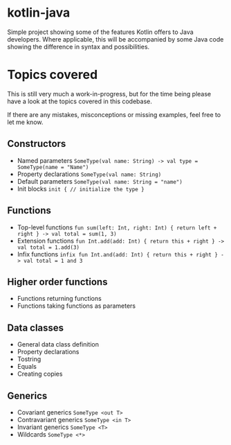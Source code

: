 # kotlin-java

Simple project showing some of the features Kotlin offers to Java developers. Where applicable, this will be accompanied by some Java code showing the difference in syntax and possibilities.

# Topics covered

This is still very much a work-in-progress, but for the time being please have a look at the topics covered in this codebase.

If there are any mistakes, misconceptions or missing examples, feel free to let me know.

## Constructors
- Named parameters ```SomeType(val name: String) -> val type = SomeType(name = "Name")```
- Property declarations ```SomeType(val name: String)```
- Default parameters ```SomeType(val name: String = "name")```
- Init blocks ```init { // initialize the type }```

## Functions
- Top-level functions ```fun sum(left: Int, right: Int) { return left + right } -> val total = sum(1, 3) ```
- Extension functions ```fun Int.add(add: Int) { return this + right } -> val total = 1.add(3) ```
- Infix functions ```infix fun Int.and(add: Int) { return this + right } -> val total = 1 and 3 ```

## Higher order functions
- Functions returning functions
- Functions taking functions as parameters

## Data classes
- General data class definition
- Property declarations
- Tostring
- Equals
- Creating copies

## Generics
    
- Covariant generics ```SomeType <out T>```
- Contravariant generics ```SomeType <in T>```
- Invariant generics ```SomeType <T>```
- Wildcards ```SomeType <*>```
